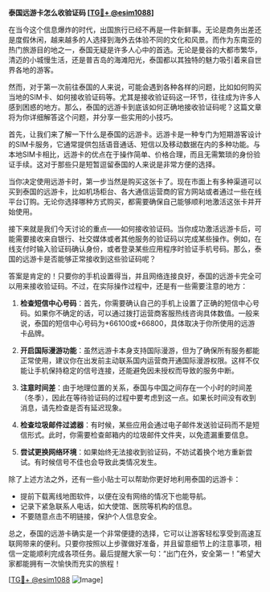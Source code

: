 **泰国远游卡怎么收验证码 [[TG💪+ @esim1088](https://t.me/s/esim1088)]**

在当今这个信息爆炸的时代，出国旅行已经不再是一件新鲜事。无论是商务出差还是度假休闲，越来越多的人选择到海外去体验不同的文化和风景。而作为东南亚的热门旅游目的地之一，泰国无疑是许多人心中的首选。无论是曼谷的大都市繁华，清迈的小城慢生活，还是普吉岛的海滩阳光，泰国都以其独特的魅力吸引着来自世界各地的游客。

然而，对于第一次前往泰国的人来说，可能会遇到各种各样的问题，比如如何购买当地的SIM卡、如何接收验证码等。尤其是接收验证码这一环节，往往成为许多人感到困惑的地方。那么，泰国的远游卡到底该如何正确地接收验证码呢？这篇文章将为你详细解答这个问题，并分享一些实用的小技巧。

首先，让我们来了解一下什么是泰国的远游卡。远游卡是一种专门为短期游客设计的SIM卡服务，它通常提供包括语音通话、短信以及移动数据在内的多种功能。与本地SIM卡相比，远游卡的优点在于操作简单、价格合理，而且无需繁琐的身份验证手续。这对于那些只是短暂逗留泰国的人来说是非常方便的选择。

当你决定使用远游卡时，第一步当然是购买这张卡了。现在市面上有多种渠道可以买到泰国的远游卡，比如机场柜台、各大通信运营商的官方网站或者通过一些在线平台订购。无论你选择哪种方式购买，都需要确保自己能够顺利地激活这张卡并开始使用。

接下来就是我们今天讨论的重点——如何接收验证码。当你成功激活远游卡后，可能需要接收来自银行、社交媒体或者其他服务的验证码以完成某些操作。例如，在线支付时输入验证码确认身份，或者登录某些应用程序时验证手机号码。那么，泰国的远游卡是否能够正常接收到这些验证码呢？

答案是肯定的！只要你的手机设置得当，并且网络连接良好，泰国的远游卡完全可以用来接收验证码。不过，在实际操作过程中，还是有一些需要注意的地方：

1. **检查短信中心号码**：首先，你需要确认自己的手机上设置了正确的短信中心号码。如果你不确定的话，可以通过拨打运营商客服热线咨询具体数值。一般来说，泰国的短信中心号码为+66100或+66800，具体取决于你所使用的远游卡品牌。

2. **开启国际漫游功能**：虽然远游卡本身支持国际漫游，但为了确保所有服务都能正常使用，建议你在出发前主动联系国内运营商开通国际漫游权限。这样不仅能让手机保持稳定的信号连接，还能避免因未授权而导致的服务中断。

3. **注意时间差**：由于地理位置的关系，泰国与中国之间存在一个小时的时间差（冬季），因此在等待验证码的过程中要考虑到这一点。如果长时间没有收到消息，请先检查是否有延迟现象。

4. **检查垃圾邮件过滤器**：有时候，某些应用会通过电子邮件发送验证码而不是短信形式。此时，你需要检查邮箱内的垃圾邮件文件夹，以免遗漏重要信息。

5. **尝试更换网络环境**：如果始终无法接收到验证码，不妨试着换个地方重新尝试。有时候信号不佳也会导致此类情况发生。

除了上述方法之外，还有一些小贴士可以帮助你更好地利用泰国的远游卡：

- 提前下载离线地图软件，以便在没有网络的情况下也能导航。
- 记录下紧急联系人电话，如大使馆、医院等机构的信息。
- 不要随意点击不明链接，保护个人信息安全。

总之，泰国的远游卡确实是一个非常便捷的选择，它可以让游客轻松享受到高速互联网带来的便利。只要你按照以上步骤做好准备，并且留意细节上的注意事项，相信一定能顺利完成各项任务。最后提醒大家一句：“出门在外，安全第一！”希望大家都能拥有一次愉快而充实的旅程！

[[TG💪+ @esim1088](https://t.me/s/esim1088) ![Image](https://i.postimg.cc/4NQfJmqS/Snipaste-2025-05-13-00-14-12.png)]